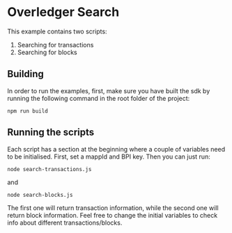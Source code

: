 # Overledger Search

This example contains two scripts:
1. Searching for transactions
2. Searching for blocks

## Building

In order to run the examples, first, make sure you have built the sdk by running the following command in the root folder of the project:

```
npm run build
```

## Running the scripts

Each script has a section at the beginning where a couple of variables need to be initialised. First, set a mappId and BPI key. Then you can just run:

```
node search-transactions.js
```

and

```
node search-blocks.js
```

The first one will return transaction information, while the second one will return block information. Feel free to change the initial variables to check info about different transactions/blocks.
